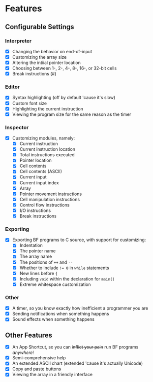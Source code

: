 # Features

## Configurable Settings

### Interpreter
- [x] Changing the behavior on end-of-input
- [x] Customizing the array size
- [x] Altering the intiial pointer location
- [x] Choosing between 1-, 2-, 4-, 8-, 16-, or 32-bit cells
- [x] Break instructions (#)

### Editor
- [x] Syntax highlighting (off by default 'cause it's slow)
- [x] Custom font size
- [x] Highlighting the current instruction
- [x] Viewing the program size for the same reason as the timer

### Inspector
- [x] Customizing modules, namely:
  - [x] Current instruction
  - [x] Current instruction location
  - [x] Total instructions executed
  - [x] Pointer location
  - [x] Cell contents
  - [x] Cell contents (ASCII)
  - [x] Current input
  - [x] Current input index
  - [x] Array
  - [x] Pointer movement instructions
  - [x] Cell manipulation instructions
  - [x] Control flow instructions
  - [x] I/O instructions
  - [x] Break instructions
  
### Exporting
- [x] Exporting BF programs to C source, with support for customizing:
  - [x] Indentation
  - [x] The pointer name
  - [x] The array name
  - [x] The positions of `++` and `--`
  - [x] Whether to include `!= 0` in `while` statements
  - [x] New lines before `{`
  - [x] Including `void` within the declaration for `main()`
  - [x] Extreme whitespace customization

### Other
- [x] A timer, so you know exactly how inefficient a programmer you are
- [x] Sending notifications when something happens
- [x] Sound effects when something happens

## Other Features
- [x] An App Shortcut, so you can ~~inflict your pain~~ run BF programs *anywhere*!
- [x] Semi-comprehensive help
- [x] An extended ASCII chart (extended 'cause it's actually Unicode)
- [x] Copy and paste buttons
- [x] Viewing the array in a friendly interface
